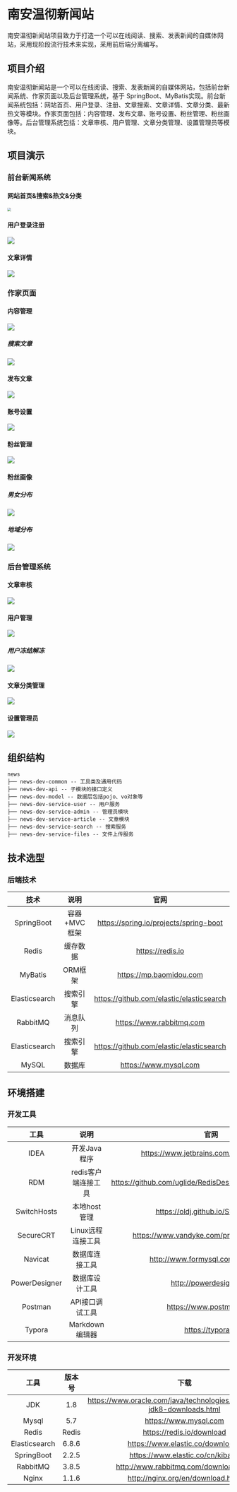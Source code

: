 

# 南安温彻新闻站

​	南安温彻新闻站项目致力于打造一个可以在线阅读、搜索、发表新闻的自媒体网站，采用现阶段流行技术来实现，采用前后端分离编写。

## 项目介绍

​	南安温彻新闻站是一个可以在线阅读、搜索、发表新闻的自媒体网站，包括前台新闻系统、作家页面以及后台管理系统，基于 SpringBoot、MyBatis实现。前台新闻系统包括：网站首页、用户登录、注册、文章搜索、文章详情、文章分类、最新热文等模块。作家页面包括：内容管理、发布文章、账号设置、粉丝管理、粉丝画像等。后台管理系统包括：文章审核、用户管理、文章分类管理、设置管理员等模块。

## 项目演示

### 前台新闻系统

#### 网站首页&搜索&热文&分类

<img src="https://raw.githubusercontent.com/lijiexi/Picbed_PicGo/main/blogImg/%E6%88%AA%E5%B1%8F2022-02-08%2019.30.40.png" style="zoom:50%;" />

#### 用户登录注册

![](https://raw.githubusercontent.com/lijiexi/Picbed_PicGo/main/blogImg/20220208201042.png)

#### 文章详情

![](https://raw.githubusercontent.com/lijiexi/Picbed_PicGo/main/blogImg/20220208202825.png)

### 作家页面

#### 内容管理

![](https://raw.githubusercontent.com/lijiexi/Picbed_PicGo/main/blogImg/image-20220208204034517.png)

##### 搜索文章

![](https://raw.githubusercontent.com/lijiexi/Picbed_PicGo/main/blogImg/20220208204113.png)

#### 发布文章

![](https://raw.githubusercontent.com/lijiexi/Picbed_PicGo/main/blogImg/image-20220208204229795.png)

#### 账号设置

![](https://raw.githubusercontent.com/lijiexi/Picbed_PicGo/main/blogImg/20220208204404.png)

#### 粉丝管理

![](https://raw.githubusercontent.com/lijiexi/Picbed_PicGo/main/blogImg/image-20220208204620712.png)

#### 粉丝画像

##### 男女分布

![](https://raw.githubusercontent.com/lijiexi/Picbed_PicGo/main/blogImg/20220208204649.png)

##### 地域分布

![](https://raw.githubusercontent.com/lijiexi/Picbed_PicGo/main/blogImg/20220208204741.png)

### 后台管理系统

#### 文章审核

![](https://raw.githubusercontent.com/lijiexi/Picbed_PicGo/main/blogImg/20220208204918.png)

#### 用户管理

![](https://raw.githubusercontent.com/lijiexi/Picbed_PicGo/main/blogImg/20220208205045.png)

##### 用户冻结解冻

![](https://raw.githubusercontent.com/lijiexi/Picbed_PicGo/main/blogImg/20220208205202.png)

#### 文章分类管理

![](https://raw.githubusercontent.com/lijiexi/Picbed_PicGo/main/blogImg/20220208205300.png)

#### 设置管理员

![](https://raw.githubusercontent.com/lijiexi/Picbed_PicGo/main/blogImg/20220208205357.png)


## 组织结构

```
news
├── news-dev-common -- 工具类及通用代码
├── news-dev-api -- 子模块的接口定义
├── news-dev-model -- 数据层包括pojo、vo对象等
├── news-dev-service-user -- 用户服务
├── news-dev-service-admin -- 管理员模块
├── news-dev-service-article -- 文章模块
├── news-dev-service-search -- 搜索服务
├── news-dev-service-files -- 文件上传服务
```

## 技术选型

### 后端技术

|     技术      |     说明     |                   官网                   |
| :-----------: | :----------: | :--------------------------------------: |
|  SpringBoot   | 容器+MVC框架 |  https://spring.io/projects/spring-boot  |
|     Redis     |   缓存数据   |             https://redis.io             |
|    MyBatis    |   ORM框架    |         https://mp.baomidou.com          |
| Elasticsearch |   搜索引擎   | https://github.com/elastic/elasticsearch |
|   RabbitMQ    |   消息队列   |         https://www.rabbitmq.com         |
| Elasticsearch |   搜索引擎   | https://github.com/elastic/elasticsearch |
|     MySQL     |    数据库    |          https://www.mysql.com           |

## 环境搭建

### 开发工具

|     工具      |        说明         |                           官网                           |
| :-----------: | :-----------------: | :------------------------------------------------------: |
|     IDEA      |    开发Java程序     |         https://www.jetbrains.com/idea/download          |
|      RDM      | redis客户端连接工具 | https://github.com/uglide/RedisDesktopManager/stargazers |
|  SwitchHosts  |    本地host管理     |            https://oldj.github.io/SwitchHosts            |
|   SecureCRT   |  Linux远程连接工具  |       https://www.vandyke.com/products/securecrt/        |
|    Navicat    |   数据库连接工具    |           http://www.formysql.com/xiazai.html            |
| PowerDesigner |   数据库设计工具    |                 http://powerdesigner.de                  |
|    Postman    |   API接口调试工具   |                 https://www.postman.com                  |
|    Typora     |   Markdown编辑器    |                    https://typora.io                     |

### 开发环境

|     工具      | 版本号 |                             下载                             |
| :-----------: | :----: | :----------------------------------------------------------: |
|      JDK      |  1.8   | https://www.oracle.com/java/technologies/javase/javase-jdk8-downloads.html |
|     Mysql     |  5.7   |                    https://www.mysql.com                     |
|     Redis     | Redis  |                  https://redis.io/download                   |
| Elasticsearch | 6.8.6  |               https://www.elastic.co/downloads               |
|  SpringBoot   | 2.2.5  |               https://www.elastic.co/cn/kibana               |
|   RabbitMQ    | 3.8.5  |            http://www.rabbitmq.com/download.html             |
|     Nginx     | 1.1.6  |              http://nginx.org/en/download.html               |
